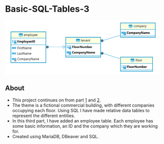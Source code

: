 # Basic-SQL-Tables-3

<img src="Office Building ER Diagram 3.png"/>

## About
- This project continues on from part [1](https://github.com/KrisHHFI/Basic-SQL-Tables) and [2](https://github.com/KrisHHFI/Basic-SQL-Tables-2).
- The theme is a fictional commercial building, with different companies occupying each floor. Using SQL I have made relative data tables to represent the different entities.
- In this third part, I have added an employee table. Each employee has some basic information, an ID and the company which they are working for.
- Created using MariaDB, DBeaver and SQL.
